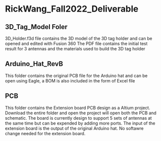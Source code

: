 # RickWang_Fall2022_Deliverable

## 3D_Tag_Model Foler
3D_Holder.f3d file contains the 3D model of the 3D tag holder and can be opened and edited with Fusion 360
The PDF file contains the initial test result for 3 antennas and the materials used to build the 3D tag holder

## Arduino_Hat_RevB
This folder contains the original PCB file for the Arduino hat and can be open using Eagle, a BOM is also included in the form of Excel file

## PCB
This folder contains the Extension board PCB design as a Altium project. Download the entire folder and open the project will open both the PCB and schematic. The board is currently design to support 5 sets of antennas at the same time but can be expended by adding more ports. The input of the extension board is the output of the original Arduino hat. No softawre change needed for the extension board.

